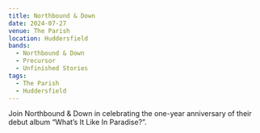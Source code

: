 ```yaml
---
title: Northbound & Down
date: 2024-07-27
venue: The Parish
location: Huddersfield
bands:
  - Northbound & Down
  - Precursor
  - Unfinished Stories
tags:
  - The Parish
  - Huddersfield
---
```

Join Northbound & Down in celebrating the one-year anniversary of their debut
album “What’s It Like In Paradise?”.

